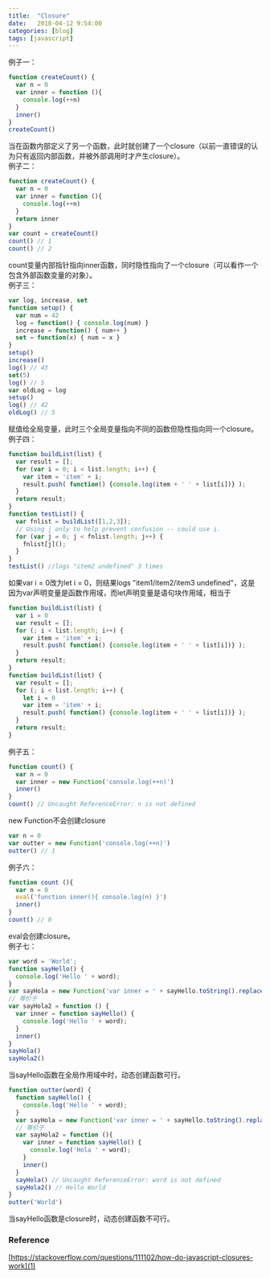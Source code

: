 ```yaml
---
title:  "Closure"
date:   2018-04-12 9:54:00
categories: [blog]
tags: [javascript]
---
```


例子一：
```js
function createCount() {
  var n = 0
  var inner = function (){
    console.log(++n)
  }
  inner()
}
createCount()
```
当在函数内部定义了另一个函数，此时就创建了一个closure（以前一直错误的认为只有返回内部函数，并被外部调用时才产生closure）。  
例子二：
```js
function createCount() {
  var n = 0
  var inner = function (){
    console.log(++n)
  }
  return inner
}
var count = createCount()
count() // 1
count() // 2
```
count变量内部指针指向inner函数，同时隐性指向了一个closure（可以看作一个包含外部函数变量的对象）。  
例子三：
```js
var log, increase, set
function setup() {
  var num = 42
  log = function() { console.log(num) }
  increase = function() { num++ }
  set = function(x) { num = x }
}
setup()
increase()
log() // 43
set(5)
log() // 5
var oldLog = log
setup()
log() // 42
oldLog() // 5
```
赋值给全局变量，此时三个全局变量指向不同的函数但隐性指向同一个closure。  
例子四：
```js
function buildList(list) {
  var result = [];
  for (var i = 0; i < list.length; i++) {
    var item = 'item' + i;
    result.push( function() {console.log(item + ' ' + list[i])} );
  }
  return result;
}
function testList() {
  var fnlist = buildList([1,2,3]);
  // Using j only to help prevent confusion -- could use i.
  for (var j = 0; j < fnlist.length; j++) {
    fnlist[j]();
  }
}
testList() //logs "item2 undefined" 3 times
```
如果var i = 0改为let i = 0，则结果logs "item1/item2/item3 undefined"，这是因为var声明变量是函数作用域，而let声明变量是语句块作用域，相当于
```js
function buildList(list) {
  var i = 0
  var result = [];
  for (; i < list.length; i++) {
    var item = 'item' + i;
    result.push( function() {console.log(item + ' ' + list[i])} );
  }
  return result;
}
function buildList(list) {
  var result = [];
  for (; i < list.length; i++) {
    let i = 0
    var item = 'item' + i;
    result.push( function() {console.log(item + ' ' + list[i])} );
  }
  return result;
}
```
例子五：
```js
function count() {
  var n = 0
  var inner = new Function('console.log(++n)')
  inner()
}
count() // Uncaught ReferenceError: n is not defined
```
new Function不会创建closure
```js
var n = 0
var outter = new Function('console.log(++n)')
outter() // 1
```
例子六：
```js
function count (){
  var n = 0
  eval('function inner(){ console.log(n) }')
  inner()
}
count() // 0
```
eval会创建closure。  
例子七：
```js
var word = 'World';
function sayHello() {
  console.log('Hello ' + word);
}
var sayHola = new Function('var inner = ' + sayHello.toString().replace(/Hello/,'Hola') + ';inner();')
// 等价于
var sayHola2 = function () {
  var inner = function sayHello() {
    console.log('Hello ' + word);
  }
  inner()
}
sayHola()
sayHola2()
```
当sayHello函数在全局作用域中时，动态创建函数可行。
```js
function outter(word) {
  function sayHello() {
    console.log('Hello ' + word);
  }
  var sayHola = new Function('var inner = ' + sayHello.toString().replace(/Hello/,'Hola') + ';inner();')
  // 等价于
  var sayHola2 = function (){
    var inner = function sayHello() {
      console.log('Hola ' + word);
    }
    inner()
  }
  sayHola() // Uncaught ReferenceError: word is not defined
  sayHola2() // Hello World
}
outter('World')
```
当sayHello函数是closure时，动态创建函数不可行。

### Reference
[https://stackoverflow.com/questions/111102/how-do-javascript-closures-work](1)

[1]: (https://stackoverflow.com/questions/111102/how-do-javascript-closures-work)

